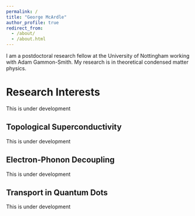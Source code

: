 ```yaml
---
permalink: /
title: "George McArdle"
author_profile: true
redirect_from: 
  - /about/
  - /about.html
---
```


I am a postdoctoral research fellow at the University of Nottingham working with Adam Gammon-Smith. My research is in theoretical condensed matter physics.

Research Interests
======

This is under development

Topological Superconductivity
------
This is under development

Electron-Phonon Decoupling
------
This is under development

Transport in Quantum Dots
------
This is under development

